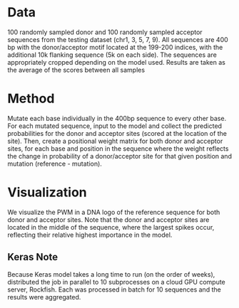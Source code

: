 # Data
100 randomly sampled donor and 100 randomly sampled acceptor sequences from the testing dataset (chr1, 3, 5, 7, 9). All sequences are 400 bp with the donor/acceptor motif located at the 199-200 indices, with the additional 10k flanking sequence (5k on each side). The sequences are appropriately cropped depending on the model used. Results are taken as the average of the scores between all samples

# Method
Mutate each base individually in the 400bp sequence to every other base. For each mutated sequence, input to the model and collect the predicted probabilities for the donor and acceptor sites (scored at the location of the site). Then, create a positional weight matrix for both donor and acceptor sites, for each base and position in the sequence where the weight reflects the change in probability of a donor/acceptor site for that given position and mutation (reference - mutation).

# Visualization
We visualize the PWM in a DNA logo of the reference sequence for both donor and acceptor sites. Note that the donor and acceptor sites are located in the middle of the sequence, where the largest spikes occur, reflecting their relative highest importance in the model. 

## Keras Note
Because Keras model takes a long time to run (on the order of weeks), distributed the job in parallel to 10 subprocesses on a cloud GPU compute server, Rockfish. Each was processed in batch for 10 sequences and the results were aggregated. 